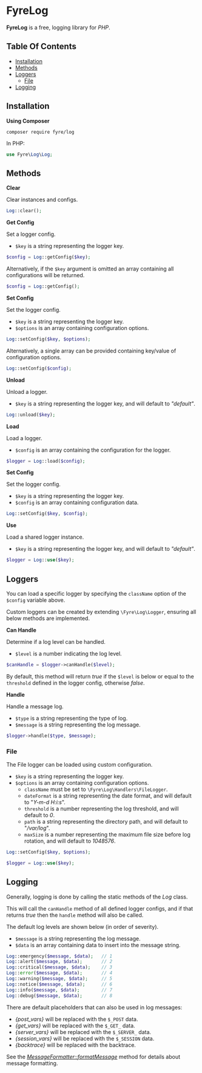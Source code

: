 # FyreLog

**FyreLog** is a free, logging library for *PHP*.


## Table Of Contents
- [Installation](#installation)
- [Methods](#methods)
- [Loggers](#loggers)
    - [File](#file)
- [Logging](#logging)



## Installation

**Using Composer**

```
composer require fyre/log
```

In PHP:

```php
use Fyre\Log\Log;
```


## Methods

**Clear**

Clear instances and configs.

```php
Log::clear();
```

**Get Config**

Set a logger config.

- `$key` is a string representing the logger key.

```php
$config = Log::getConfig($key);
```

Alternatively, if the `$key` argument is omitted an array containing all configurations will be returned.

```php
$config = Log::getConfig();
```

**Set Config**

Set the logger config.

- `$key` is a string representing the logger key.
- `$options` is an array containing configuration options.

```php
Log::setConfig($key, $options);
```

Alternatively, a single array can be provided containing key/value of configuration options.

```php
Log::setConfig($config);
```

**Unload**

Unload a logger.

- `$key` is a string representing the logger key, and will default to *"default"*.

```php
Log::unload($key);
```

**Load**

Load a logger.

- `$config` is an array containing the configuration for the logger.

```php
$logger = Log::load($config);
```

**Set Config**

Set the logger config.

- `$key` is a string representing the logger key.
- `$config` is an array containing configuration data.

```php
Log::setConfig($key, $config);
```

**Use**

Load a shared logger instance.

- `$key` is a string representing the logger key, and will default to *"default"*.

```php
$logger = Log::use($key);
```


## Loggers

You can load a specific logger by specifying the `className` option of the `$config` variable above.

Custom loggers can be created by extending `\Fyre\Log\Logger`, ensuring all below methods are implemented.

**Can Handle**

Determine if a log level can be handled.

- `$level` is a number indicating the log level.

```php
$canHandle = $logger->canHandle($level);
```

By default, this method will return *true* if the `$level` is below or equal to the `threshold` defined in the logger config, otherwise *false*.

**Handle**

Handle a message log.

- `$type` is a string representing the type of log.
- `$message` is a string representing the log message.

```php
$logger->handle($type, $message);
```


### File

The File logger can be loaded using custom configuration.

- `$key` is a string representing the logger key.
- `$options` is an array containing configuration options.
    - `className` must be set to `\Fyre\Log\Handlers\FileLogger`.
    - `dateFormat` is a string representing the date format, and will default to "*Y-m-d H:i:s*".
    - `threshold` is a number representing the log threshold, and will default to *0*.
    - `path` is a string representing the directory path, and will default to "*/var/log*".
    - `maxSize` is a number representing the maximum file size before log rotation, and will default to *1048576*.

```php
Log::setConfig($key, $options);

$logger = Log::use($key);
```


## Logging

Generally, logging is done by calling the static methods of the *Log* class.

This will call the `canHandle` method of all defined logger configs, and if that returns *true* then the `handle` method will also be called.

The default log levels are shown below (in order of severity).

- `$message` is a string representing the log message.
- `$data` is an array containing data to insert into the message string.

```php
Log::emergency($message, $data);   // 1
Log::alert($message, $data);       // 2
Log::critical($message, $data);    // 3
Log::error($message, $data);       // 4
Log::warning($message, $data);     // 5
Log::notice($message, $data);      // 6
Log::info($message, $data);        // 7
Log::debug($message, $data);       // 8
```

There are default placeholders that can also be used in log messages:

- *{post_vars}* will be replaced with the `$_POST` data.
- *{get_vars}* will be replaced with the `$_GET_` data.
- *{server_vars}* will be replaced with the `$_SERVER_` data.
- *{session_vars}* will be replaced with the `$_SESSION` data.
- *{backtrace}* will be replaced with the backtrace.

See the [*MessageFormatter::formatMessage*](https://www.php.net/manual/en/messageformatter.formatmessage.php) method for details about message formatting.